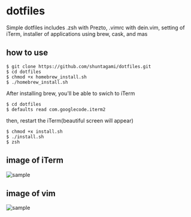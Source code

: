 # dotfiles
Simple dotfiles includes
.zsh with Prezto, 
.vimrc with dein.vim,
setting of iTerm,
installer of applications using brew, cask, and mas

## how to use

```
$ git clone https://github.com/shuntagami/dotfiles.git
$ cd dotfiles
$ chmod +x homebrew_install.sh 
$ ./homebrew_install.sh
```

After installing brew, you'll be able to swich to iTerm<br>
```
$ cd dotfiles
$ defaults read com.googlecode.iterm2
```

then, restart the iTerm(beautiful screen will appear)

```
$ chmod +x install.sh
$ ./install.sh
$ zsh
```

## image of iTerm
![sample](https://user-images.githubusercontent.com/69618840/102887977-397c5000-449b-11eb-8815-3b5d7d3ec5ab.png)

## image of vim
![sample](https://user-images.githubusercontent.com/69618840/102888454-2d44c280-449c-11eb-94fe-7b235b0c2382.png)
